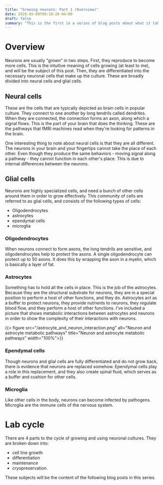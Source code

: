 ```yaml
---
title: "Growing neurons: Part 1 (Overview)"
date: 2020-05-09T09:18:20-04:00
draft: false
summary: "This is the first in a series of blog posts about what it takes to grow neuronal cultures."
---
```


# Overview

Neurons are usually "grown" in two steps. First, they reproduce to become more cells. This is the intuitive meaning of cells growing (at least to me), and will be the subject of this post. Then, they are differentiated into the necessary neuronal cells that make up the culture. These are broadly divided into neural cells and glial cells.

## Neural cells

These are the cells that are typically depicted as brain cells in popular culture. They connect to one another by long tendrils called dendrites. When they are connected, the connection forms an axon, along which a signal flows. This is the part of your brain that does the thinking. These are the pathways that fMRI machines read when they're looking for patterns in the brain.

One interesting thing to note about neural cells is that they are all different. The neurons in your brain and your fingertips cannot take the place of each other. Even though they produce the same behaviors - moving signal along a pathway - they cannot function in each other's place. This is due to internal differences between the neurons.

## Glial cells

Neurons are highly specialized cells, and need a bunch of other cells around them in order to grow effectively. This community of cells are referred to as glial cells, and consists of the following types of cells:

* Oligodendrocytes
* astrocytes
* ependymal cells
* microglia

### Oligodendrocytes

When neurons connect to form axons, the long tendrils are sensitive, and oligodendrocytes help to protect the axons. A single oligodendrocyte can protect up to 50 axons. It does this by wrapping the axon in a myelin, which is basically a layer of fat.

### Astrocytes

Something has to hold all the cells in place. This is the job of the astrocytes. Because they are the structural substrate for neurons, they are in a special position to perform a host of other functions, and they do. Astrocytes act as a buffer to protect neurons, they provide nutrients to neurons, they regulate blood flow, and they perform a host of other functions. I've included a picture that shows metabolic interactions between astrocytes and neurons in order to show the complexity of their interactions with neurons.


{{< figure src="/astrocyte_and_neuron_interaction.png" alt="Neuron and astrocyte metabolic pathways" title="Neuron and astrocyte metabolic pathways" width="100%">}}

### Ependymal cells

Though neurons and glial cells are fully differentiated and do not grow back, there is evidence that neurons are replaced somehow. Ependymal cells play a role in this replacement, and they also create spinal fluid, which serves as a buffer and cushion for other cells.

### Microglia

Like other cells in the body, neurons can become infected by pathogens. Microglia are the immune cells of the nervous system.

# Lab cycle

There are 4 parts to the cycle of growing and using neuronal cultures. They are broken down into:
* cell line growth
* differentiation
* maintenance
* cryopreservation.

These subjects will be the content of the following blog posts in this series.

